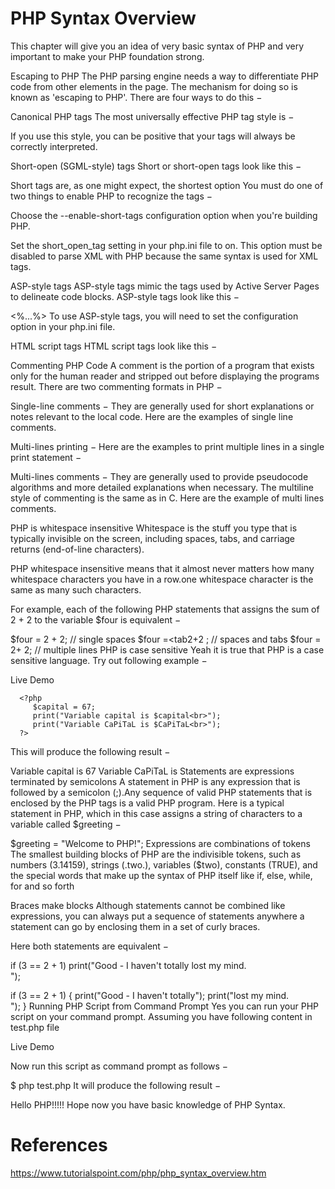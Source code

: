 # PHP Syntax Overview

This chapter will give you an idea of very basic syntax of PHP and very important to make your PHP foundation strong.

Escaping to PHP
The PHP parsing engine needs a way to differentiate PHP code from other elements in the page. The mechanism for doing so is known as 'escaping to PHP'. There are four ways to do this −

Canonical PHP tags
The most universally effective PHP tag style is −

<?php...?>
If you use this style, you can be positive that your tags will always be correctly interpreted.

Short-open (SGML-style) tags
Short or short-open tags look like this −

<?...?>
Short tags are, as one might expect, the shortest option You must do one of two things to enable PHP to recognize the tags −

Choose the --enable-short-tags configuration option when you're building PHP.

Set the short_open_tag setting in your php.ini file to on. This option must be disabled to parse XML with PHP because the same syntax is used for XML tags.

ASP-style tags
ASP-style tags mimic the tags used by Active Server Pages to delineate code blocks. ASP-style tags look like this −

<%...%>
To use ASP-style tags, you will need to set the configuration option in your php.ini file.

HTML script tags
HTML script tags look like this −

<script language = "PHP">...</script>
Commenting PHP Code
A comment is the portion of a program that exists only for the human reader and stripped out before displaying the programs result. There are two commenting formats in PHP −

Single-line comments − They are generally used for short explanations or notes relevant to the local code. Here are the examples of single line comments.

<?
   # This is a comment, and
   # This is the second line of the comment

   // This is a comment too. Each style comments only
   print "An example with single line comments";
?>
Multi-lines printing − Here are the examples to print multiple lines in a single print statement −

<?
   # First Example
   print <<<END
   This uses the "here document" syntax to output
   multiple lines with $variable interpolation. Note
   that the here document terminator must appear on a
   line with just a semicolon no extra whitespace!
   END;

   # Second Example
   print "This spans
   multiple lines. The newlines will be
   output as well";
?>
Multi-lines comments − They are generally used to provide pseudocode algorithms and more detailed explanations when necessary. The multiline style of commenting is the same as in C. Here are the example of multi lines comments.

<?
   /* This is a comment with multiline
      Author : Mohammad Mohtashim
      Purpose: Multiline Comments Demo
      Subject: PHP
   */

   print "An example with multi line comments";
?>
PHP is whitespace insensitive
Whitespace is the stuff you type that is typically invisible on the screen, including spaces, tabs, and carriage returns (end-of-line characters).

PHP whitespace insensitive means that it almost never matters how many whitespace characters you have in a row.one whitespace character is the same as many such characters.

For example, each of the following PHP statements that assigns the sum of 2 + 2 to the variable $four is equivalent −

$four = 2 + 2; // single spaces
$four <tab>=<tab2<tab>+<tab>2 ; // spaces and tabs
$four =
2+
2; // multiple lines
PHP is case sensitive
Yeah it is true that PHP is a case sensitive language. Try out following example −

Live Demo
<html>
   <body>

      <?php
         $capital = 67;
         print("Variable capital is $capital<br>");
         print("Variable CaPiTaL is $CaPiTaL<br>");
      ?>

   </body>
</html>
This will produce the following result −

Variable capital is 67
Variable CaPiTaL is
Statements are expressions terminated by semicolons
A statement in PHP is any expression that is followed by a semicolon (;).Any sequence of valid PHP statements that is enclosed by the PHP tags is a valid PHP program. Here is a typical statement in PHP, which in this case assigns a string of characters to a variable called $greeting −

$greeting = "Welcome to PHP!";
Expressions are combinations of tokens
The smallest building blocks of PHP are the indivisible tokens, such as numbers (3.14159), strings (.two.), variables ($two), constants (TRUE), and the special words that make up the syntax of PHP itself like if, else, while, for and so forth

Braces make blocks
Although statements cannot be combined like expressions, you can always put a sequence of statements anywhere a statement can go by enclosing them in a set of curly braces.

Here both statements are equivalent −

if (3 == 2 + 1)
   print("Good - I haven't totally lost my mind.<br>");

if (3 == 2 + 1) {
   print("Good - I haven't totally");
   print("lost my mind.<br>");
}
Running PHP Script from Command Prompt
Yes you can run your PHP script on your command prompt. Assuming you have following content in test.php file

Live Demo
<?php
   echo "Hello PHP!!!!!";
?>
Now run this script as command prompt as follows −

$ php test.php
It will produce the following result −

Hello PHP!!!!!
Hope now you have basic knowledge of PHP Syntax.

# References
https://www.tutorialspoint.com/php/php_syntax_overview.htm
